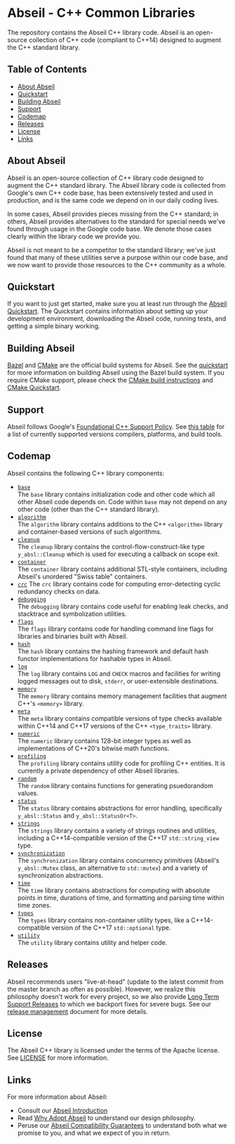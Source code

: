 # Abseil - C++ Common Libraries

The repository contains the Abseil C++ library code. Abseil is an open-source
collection of C++ code (compliant to C++14) designed to augment the C++
standard library.

## Table of Contents

- [About Abseil](#about)
- [Quickstart](#quickstart)
- [Building Abseil](#build)
- [Support](#support)
- [Codemap](#codemap)
- [Releases](#releases)
- [License](#license)
- [Links](#links)

<a name="about"></a>
## About Abseil

Abseil is an open-source collection of C++ library code designed to augment
the C++ standard library. The Abseil library code is collected from Google's
own C++ code base, has been extensively tested and used in production, and
is the same code we depend on in our daily coding lives.

In some cases, Abseil provides pieces missing from the C++ standard; in
others, Abseil provides alternatives to the standard for special needs
we've found through usage in the Google code base. We denote those cases
clearly within the library code we provide you.

Abseil is not meant to be a competitor to the standard library; we've
just found that many of these utilities serve a purpose within our code
base, and we now want to provide those resources to the C++ community as
a whole.

<a name="quickstart"></a>
## Quickstart

If you want to just get started, make sure you at least run through the
[Abseil Quickstart](https://abseil.io/docs/cpp/quickstart). The Quickstart
contains information about setting up your development environment, downloading
the Abseil code, running tests, and getting a simple binary working.

<a name="build"></a>
## Building Abseil

[Bazel](https://bazel.build) and [CMake](https://cmake.org/) are the official
build systems for Abseil.
See the [quickstart](https://abseil.io/docs/cpp/quickstart) for more information
on building Abseil using the Bazel build system.
If you require CMake support, please check the [CMake build
instructions](CMake/README.md) and [CMake
Quickstart](https://abseil.io/docs/cpp/quickstart-cmake).

<a name="support"></a>
## Support

Abseil follows Google's [Foundational C++ Support
Policy](https://opensource.google/documentation/policies/cplusplus-support). See
[this
table](https://github.com/google/oss-policies-info/blob/main/foundational-cxx-support-matrix.md)
for a list of currently supported versions compilers, platforms, and build
tools.

<a name="codemap"></a>
## Codemap

Abseil contains the following C++ library components:

* [`base`](y_absl/base/)
  <br /> The `base` library contains initialization code and other code which
  all other Abseil code depends on. Code within `base` may not depend on any
  other code (other than the C++ standard library).
* [`algorithm`](y_absl/algorithm/)
  <br /> The `algorithm` library contains additions to the C++ `<algorithm>`
  library and container-based versions of such algorithms.
* [`cleanup`](y_absl/cleanup/)
  <br /> The `cleanup` library contains the control-flow-construct-like type
  `y_absl::Cleanup` which is used for executing a callback on scope exit.
* [`container`](y_absl/container/)
  <br /> The `container` library contains additional STL-style containers,
  including Abseil's unordered "Swiss table" containers.
* [`crc`](y_absl/crc/) The `crc` library contains code for
  computing error-detecting cyclic redundancy checks on data.
* [`debugging`](y_absl/debugging/)
  <br /> The `debugging` library contains code useful for enabling leak
  checks, and stacktrace and symbolization utilities.
* [`flags`](y_absl/flags/)
  <br /> The `flags` library contains code for handling command line flags for
  libraries and binaries built with Abseil.
* [`hash`](y_absl/hash/)
  <br /> The `hash` library contains the hashing framework and default hash
  functor implementations for hashable types in Abseil.
* [`log`](y_absl/log/)
  <br /> The `log` library contains `LOG` and `CHECK` macros and facilities
  for writing logged messages out to disk, `stderr`, or user-extensible
  destinations.
* [`memory`](y_absl/memory/)
  <br /> The `memory` library contains memory management facilities that augment
  C++'s `<memory>` library.
* [`meta`](y_absl/meta/)
  <br /> The `meta` library contains compatible versions of type checks
  available within C++14 and C++17 versions of the C++ `<type_traits>` library.
* [`numeric`](y_absl/numeric/)
  <br /> The `numeric` library contains 128-bit integer types as well as
  implementations of C++20's bitwise math functions.
* [`profiling`](y_absl/profiling/)
  <br /> The `profiling` library contains utility code for profiling C++
  entities.  It is currently a private dependency of other Abseil libraries.
* [`random`](y_absl/random/)
  <br /> The `random` library contains functions for generating psuedorandom
  values.
* [`status`](y_absl/status/)
  <br /> The `status` library contains abstractions for error handling,
  specifically `y_absl::Status` and `y_absl::StatusOr<T>`.
* [`strings`](y_absl/strings/)
  <br /> The `strings` library contains a variety of strings routines and
  utilities, including a C++14-compatible version of the C++17
  `std::string_view` type.
* [`synchronization`](y_absl/synchronization/)
  <br /> The `synchronization` library contains concurrency primitives (Abseil's
  `y_absl::Mutex` class, an alternative to `std::mutex`) and a variety of
  synchronization abstractions.
* [`time`](y_absl/time/)
  <br /> The `time` library contains abstractions for computing with absolute
  points in time, durations of time, and formatting and parsing time within
  time zones.
* [`types`](y_absl/types/)
  <br /> The `types` library contains non-container utility types, like a
  C++14-compatible version of the C++17 `std::optional` type.
* [`utility`](y_absl/utility/)
  <br /> The `utility` library contains utility and helper code.

<a name="releases"></a>
## Releases

Abseil recommends users "live-at-head" (update to the latest commit from the
master branch as often as possible). However, we realize this philosophy doesn't
work for every project, so we also provide [Long Term Support
Releases](https://github.com/abseil/abseil-cpp/releases) to which we backport
fixes for severe bugs. See our [release
management](https://abseil.io/about/releases) document for more details.

<a name="license"></a>
## License

The Abseil C++ library is licensed under the terms of the Apache
license. See [LICENSE](LICENSE) for more information.

<a name="links"></a>
## Links

For more information about Abseil:

* Consult our [Abseil Introduction](https://abseil.io/about/intro)
* Read [Why Adopt Abseil](https://abseil.io/about/philosophy) to understand our
  design philosophy.
* Peruse our
  [Abseil Compatibility Guarantees](https://abseil.io/about/compatibility) to
  understand both what we promise to you, and what we expect of you in return.
